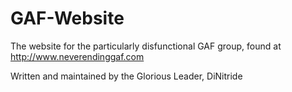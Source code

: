 # GAF-Website
The website for the particularly disfunctional GAF group, found at http://www.neverendinggaf.com

Written and maintained by the Glorious Leader, DiNitride
